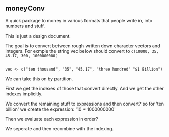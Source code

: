 ## moneyConv

A quick package to money in various formats that people write in, into numbers and stuff.

This is just a design document. 

The goal is to convert between rough written down character vectors and integers. For exmple the string vec below should convert to `c(10000, 35, 45.17, 300, 1000000000)`


```{r}

vec <- c("ten thousand", "35", "45.17", "three hundred" "$1 Billion")

```

We can take this on by partition.

First we get the indexes of those that convert directly.
And we get the other indexes implicitly. 

We convert the remaining stuff to expressions and then convert? 
so for 'ten billion' we create the expression:
'10 * 1000000000'

Then we evaluate each expression in order? 

We seperate and then recombine with the indexing. 
